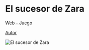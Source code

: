 # El sucesor de Zara
 
[Web - Juego](https://vivirenremoto.github.io/el_succesor/)

[Autor](https://twitter.com/comandogdev)

![El sucesor de Zara](https://vivirenremoto.github.io/el_succesor/static/cover2.png)
